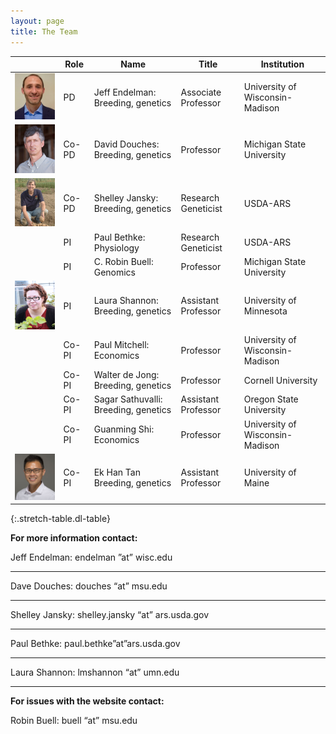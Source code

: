 ```yaml
---
layout: page
title: The Team
---
```



| | Role | Name | Title | Institution |
| --- | --- | --- | --- |--- |
| ![jeff][Jeff]| PD | Jeff Endelman: Breeding, genetics | Associate Professor | University of Wisconsin-Madison
|![dave][Dave] | Co-PD | David Douches: Breeding, genetics | Professor | Michigan State University
| ![shelly][Shelley]| Co-PD | Shelley Jansky: Breeding, genetics | Research Geneticist | USDA-ARS
| | PI | Paul Bethke: Physiology | Research Geneticist | USDA-ARS
| | PI | C. Robin Buell: Genomics | Professor | Michigan State University
|![laura][Laura]| PI | Laura Shannon: Breeding, genetics | Assistant Professor | University of Minnesota
| | Co-PI | Paul Mitchell: Economics | Professor | University of Wisconsin-Madison
| | Co-PI | Walter de Jong: Breeding, genetics | Professor | Cornell University
| | Co-PI | Sagar Sathuvalli: Breeding, genetics | Assistant Professor | Oregon State University
| | Co-PI | Guanming Shi: Economics | Professor | University of Wisconsin-Madison
|![han][Han] | Co-PI | Ek Han Tan Breeding, genetics | Assistant Professor | University of Maine
{:.stretch-table.dl-table}


**For more information contact:**

Jeff Endelman: endelman ”at” wisc.edu

***
Dave Douches: douches “at” msu.edu

***
Shelley Jansky: shelley.jansky “at” ars.usda.gov

***
Paul Bethke: paul.bethke”at”ars.usda.gov

***
Laura Shannon: lmshannon “at” umn.edu

***

**For issues with the website contact:**

Robin Buell: buell “at” msu.edu


[Shelley]: /Shelley_Jansky_crop.jpg
[Dave]: /Dave_Douches3_crop.jpeg
[Laura]: /Laura_Shannon_crop.jpeg
[Han]: /Han_Square.jpg
[Jeff]: /Endelman_2020.jpg
